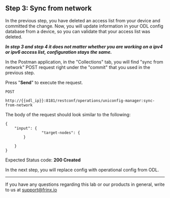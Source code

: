 ## Step 3: Sync from network

In the previous step, you have deleted an access list from your device and committed the change. Now, you will update information in your ODL config database from a device, so you can validate that your access list was deleted.

***In step 3 and step 4 it does not matter whether you are working on a ipv4 or ipv6 access list, configuration stays the same.***

In the Postman application, in the "Collections" tab, you will find "sync from network" POST request right under the "commit" that you used in the previous step.

Press "**Send**" to execute the request.


```
POST

http://{{odl_ip}}:8181/restconf/operations/uniconfig-manager:sync-from-network
```

The body of the request should look similar to the following:

```
{
	"input": {
				"target-nodes": {
		}

	}
}
```

Expected Status code: **200 Created**

In the next step, you will replace config with operational config from ODL.

---
If you have any questions regarding this lab or our products in general, write to us at [support@frinx.io](mailto:support@frinx.io)